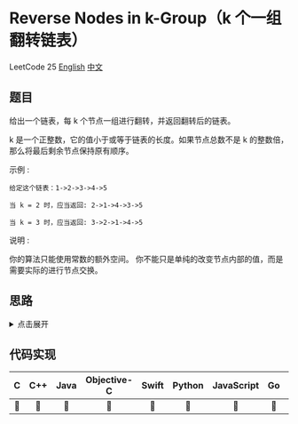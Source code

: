 # Reverse Nodes in k-Group（k 个一组翻转链表）
LeetCode 25
[English](https://leetcode.com/problems/reverse-nodes-in-k-group/)
[中文](https://leetcode-cn.com/problems/reverse-nodes-in-k-group/)

## 题目
给出一个链表，每 k 个节点一组进行翻转，并返回翻转后的链表。

k 是一个正整数，它的值小于或等于链表的长度。如果节点总数不是 k 的整数倍，那么将最后剩余节点保持原有顺序。

示例 :
```
给定这个链表：1->2->3->4->5

当 k = 2 时，应当返回: 2->1->4->3->5

当 k = 3 时，应当返回: 3->2->1->4->5
```

说明 :

你的算法只能使用常数的额外空间。
你不能只是单纯的改变节点内部的值，而是需要实际的进行节点交换。

## 思路
<details>
<summary>点击展开</summary>
// TODO
</details>

## 代码实现
| C | C++ | Java | Objective-C | Swift | Python | JavaScript | Go | PHP |
| :--: | :--: | :--: | :--: | :--: | :--: | :--: | :--: | :--: |
| 🤔 | 🤔 | 🤔 | 🤔 | 🤔 | 🤔 | 🤔 | 🤔 | 🤔 |
